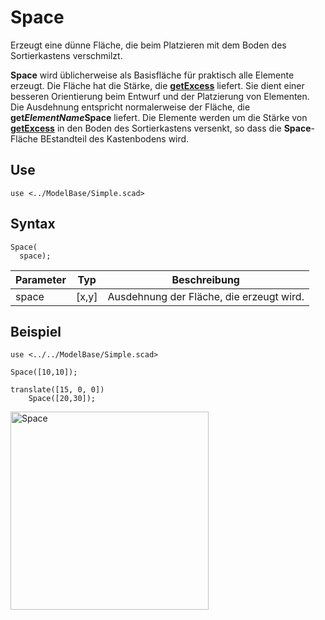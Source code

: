# Space

Erzeugt eine dünne Fläche, die beim Platzieren mit dem Boden des Sortierkastens verschmilzt.

__Space__ wird üblicherweise als Basisfläche für praktisch alle Elemente erzeugt. Die Fläche hat die Stärke, die [__getExcess__](../Base/getExcess.md) liefert. Sie dient einer besseren Orientierung beim Entwurf und der Platzierung von Elementen. Die Ausdehnung entspricht normalerweise der Fläche, die __get*ElementName*Space__ liefert. Die Elemente werden um die Stärke von [__getExcess__](../Base/getExcess.md) in den Boden des Sortierkastens versenkt, so dass die __Space__-Fläche BEstandteil des Kastenbodens wird.

## Use
```
use <../ModelBase/Simple.scad>
```

## Syntax
```
Space(
  space);
```

| Parameter | Typ | Beschreibung |
| ------ | ------ | ------ |
| space | \[x,y] | Ausdehnung der Fläche, die erzeugt wird. |

## Beispiel

```
use <../../ModelBase/Simple.scad>

Space([10,10]);

translate([15, 0, 0])
    Space([20,30]);
```

<img width="317" alt="Space" src="https://user-images.githubusercontent.com/48654609/168910627-2cfd038d-24e7-4c3a-8364-09ba78615f7c.png">
